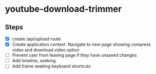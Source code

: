 # youtube-download-trimmer

## Steps

- [x] create /api/upload route
- [x] Create application context. Navigate to new page showing compress video and download video option
- [ ] Prevent user from leaving page if they have unsaved changes
- [ ] Add timeline, seeking
- [ ] Add frame seeking keyboard shortcuts
